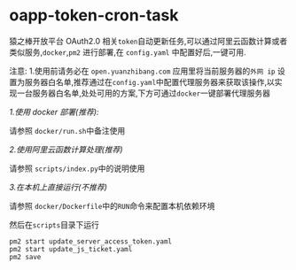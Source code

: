 # oapp-token-cron-task

猿之棒开放平台 OAuth2.0 相关`token`自动更新任务,可以通过阿里云函数计算或者类似服务,`docker`,`pm2` 进行部署,在 `config.yaml` 中配置好后,一键可用.

注意: 1.使用前请务必在 `open.yuanzhibang.com` 应用里将当前服务器的`外网 ip` 设置为服务器白名单,推荐通过在`config.yaml`中配置代理服务器来获取该操作,以实现一台服务器白名单,处处可用的方案,下方可通过`docker`一键部署代理服务器

_1.使用 docker 部署(推荐):_

请参照 `docker/run.sh`中备注使用

_2.使用阿里云函数计算处理(推荐)_

请参照 `scripts/index.py`中的说明使用

_3.在本机上直接运行(不推荐)_

请参照 `docker/Dockerfile`中的`RUN`命令来配置本机依赖环境

然后在`scripts`目录下运行

```
pm2 start update_server_access_token.yaml
pm2 start update_js_ticket.yaml
pm2 save
```
